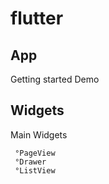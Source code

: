 # flutter

## App
   Getting started
   Demo

## Widgets
   Main Widgets
   
     °PageView  
     °Drawer
     °ListView
